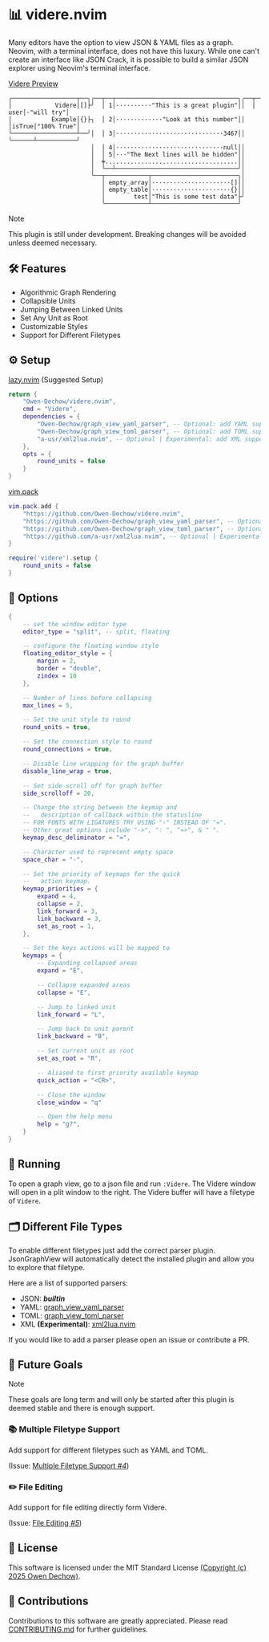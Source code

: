 # 📊 videre.nvim

Many editors have the option to view JSON & YAML files as a graph. Neovim, with a
terminal interface, does not have this luxury. While one can't create an
interface like JSON Crack, it is possible to build a similar JSON explorer
using Neovim's terminal interface.

[Videre Preview](https://github.com/user-attachments/assets/eb09e14b-4243-4b27-9928-1c20fec5d337)

```
╭──────────────────┬──╮╭──┬──┬──────────────────────────────────╮╭──┬──────┬───────────╮
│            Videre│[]├╯  │ 1│··········"This is a great plugin"││  │  user│·"will try"│
│           Example│{}├╮  │ 2│·············"Look at this number"││  │isTrue│"100% True"│
╰──────────────────┴──╯│  │ 3│······························3467││  ╰──────┴───────────╯
                       │  │ 4│······························null││
                       │  │ 5│···"The Next lines will be hidden"││
                       │  ╪.....................................││
                       │  ╰──┴──────────────────────────────────╯│
                       ╰──┬────────────┬────────────────────────╮│
                          │ empty_array│······················[]││
                          │ empty_table│······················{}││
                          │        test│"This is some test data"├╯
                          ╰────────────┴────────────────────────╯
```

> [!NOTE]
> This plugin is still under development. Breaking changes will be avoided
> unless deemed necessary.

## 🛠️ Features

* Algorithmic Graph Rendering
* Collapsible Units
* Jumping Between Linked Units
* Set Any Unit as Root
* Customizable Styles
* Support for Different Filetypes

## ⚙️ Setup

[lazy.nvim](https://github.com/folke/lazy.nvim) (Suggested Setup)
```lua
return {
    "Owen-Dechow/videre.nvim",
    cmd = "Videre",
    dependencies = {
        "Owen-Dechow/graph_view_yaml_parser", -- Optional: add YAML support
        "Owen-Dechow/graph_view_toml_parser", -- Optional: add TOML support
        "a-usr/xml2lua.nvim", -- Optional | Experimental: add XML support
    },
    opts = {
        round_units = false
    }
}
```

[vim.pack](https://neovim.io/doc/user/pack.html#_plugin-manager)

```lua
vim.pack.add {
    "https://github.com/Owen-Dechow/videre.nvim",
    "https://github.com/Owen-Dechow/graph_view_yaml_parser", -- Optional: add YAML support
    "https://github.com/Owen-Dechow/graph_view_toml_parser", -- Optional: add TOML support
    "https://github.com/a-usr/xml2lua.nvim", -- Optional | Experimental: add XML support
}

require('videre').setup {
    round_units = false
}
```


## 🧩 Options
```lua
{
    -- set the window editor type
    editor_type = "split", -- split, floating

    -- configure the floating window style
    floating_editor_style = {
        margin = 2,
        border = "double",
        zindex = 10
    },

    -- Number of lines before collapsing
    max_lines = 5,

    -- Set the unit style to round
    round_units = true,

    -- Set the connection style to round
    round_connections = true,

    -- Disable line wrapping for the graph buffer
    disable_line_wrap = true,

    -- Set side scroll off for graph buffer
    side_scrolloff = 20,

    -- Change the string between the keymap and
    --   description of callback within the statusline
    -- FOR FONTS WITH LIGATURES TRY USING "꞊" INSTEAD OF "=". 
    -- Other great options include "->", ": ", "=>", & " ".
    keymap_desc_deliminator = "=",

    -- Character used to represent empty space
    space_char = "·",

    -- Set the priority of keymaps for the quick
    --   action keymap.
    keymap_priorities = {
        expand = 4,
        collapse = 2,
        link_forward = 3,
        link_backward = 3,
        set_as_root = 1,
    },

    -- Set the keys actions will be mapped to
    keymaps = {
        -- Expanding collapsed areas
        expand = "E",

        -- Collapse expanded areas
        collapse = "E",

        -- Jump to linked unit
        link_forward = "L",

        -- Jump back to unit parent
        link_backward = "B",

        -- Set current unit as root
        set_as_root = "R",

        -- Aliased to first priority available keymap
        quick_action = "<CR>",

        -- Close the window
        close_window = "q"

        -- Open the help menu
        help = "g?",
    }
}
```

## 🚀 Running

To open a graph view, go to a json file and run `:Videre`.
The Videre window will open in a plit window to the right.
The Videre buffer will have a filetype of `Videre`.

## 🗂️ Different File Types

To enable different filetypes just add the correct parser plugin.
JsonGraphView will automatically detect the installed plugin and
allow you to explore that filetype.

Here are a list of supported parsers:
* JSON: ***builtin***
* YAML: [graph_view_yaml_parser](https://github.com/Owen-Dechow/graph_view_yaml_parser)
* TOML: [graph_view_toml_parser](https://github.com/Owen-Dechow/graph_view_toml_parser)
* XML **(Experimental)**: [xml2lua.nvim](https://github.com/a-usr/xml2lua.nvim)

If you would like to add a parser please open an issue or contribute a PR.

## 🎯 Future Goals
> [!NOTE]
> These goals are long term and will only be started after this
> plugin is deemed stable and there is enough support.

### 📚 Multiple Filetype Support

Add support for different filetypes such as YAML and TOML.

(Issue: [Multiple Filetype Support *#4*](https://github.com/Owen-Dechow/nvim_json_graph_view/issues/4))

### ✏️ File Editing

Add support for file editing directly form Videre.

(Issue: [File Editing *#5*](https://github.com/Owen-Dechow/nvim_json_graph_view/issues/5))

## 📄 License

This software is licensed under the MIT Standard License
[(Copyright (c) 2025 Owen Dechow)](https://github.com/Owen-Dechow/nvim_json_graph_view/blob/main/LICENSE).

## 🤝 Contributions

Contributions to this software are greatly appreciated.
Please read [CONTRIBUTING.md](https://github.com/Owen-Dechow/nvim_json_graph_view/blob/main/CONTRIBUTING.md)
for further guidelines.
